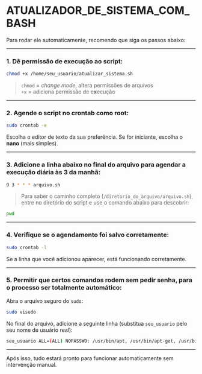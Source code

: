 # ATUALIZADOR_DE_SISTEMA_COM_BASH

Para rodar ele automaticamente, recomendo que siga os passos abaixo:

---

###  1. Dê permissão de execução ao script:

```bash
chmod +x /home/seu_usuario/atualizar_sistema.sh
```

> `chmod` = *change mode*, altera permissões de arquivos  
> `+x` = adiciona permissão de e**x**ecução

---

###  2. Agende o script no **crontab como root**:

```bash
sudo crontab -e
```

Escolha o editor de texto da sua preferência. Se for iniciante, escolha o **nano** (mais simples).

---

###  3. Adicione a linha abaixo no final do arquivo para agendar a execução diária às 3 da manhã:

```bash
0 3 * * * arquivo.sh
```

> Para saber o caminho completo (`/diretorio_do_arquivo/arquivo.sh`), entre no diretório do script e use o comando abaixo para descobrir:

```bash
pwd
```

---

###  4. Verifique se o agendamento foi salvo corretamente:

```bash
sudo crontab -l
```

Se a linha que você adicionou aparecer, está funcionando corretamente.

---

###  5. Permitir que certos comandos rodem **sem pedir senha**, para o processo ser totalmente automático:

Abra o arquivo seguro do `sudo`:

```bash
sudo visudo
```

No final do arquivo, adicione a seguinte linha (substitua `seu_usuario` pelo seu nome de usuário real):

```bash
seu_usuario ALL=(ALL) NOPASSWD: /usr/bin/apt, /usr/bin/apt-get, /usr/bin/snap refresh
```

---

Após isso, tudo estará pronto para funcionar automaticamente sem intervenção manual. 
